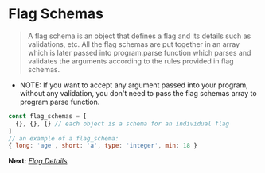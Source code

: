 # Flag Schemas

> A flag schema is an object that defines a flag and its details such as validations, etc. All the flag schemas are put together in an array which is later passed into program.parse function which parses and validates the arguments according to the rules provided in flag schemas.

- NOTE: If you want to accept any argument passed into your program, without any validation, you don't need to pass the flag schemas array to program.parse function.

```js
const flag_schemas = [
  {}, {}, {} // each object is a schema for an individual flag
]
// an example of a flag_schema:
{ long: 'age', short: 'a', type: 'integer', min: 18 }
```

**Next**: *[Flag Details](flag_details.md)*
